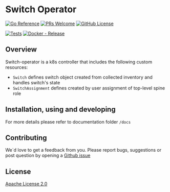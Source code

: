 # Switch Operator

[![Go Reference](https://pkg.go.dev/badge/github.com/onmetal/controller-utils.svg)](https://pkg.go.dev/github.com/onmetal/controller-utils)
[![PRs Welcome](https://img.shields.io/badge/PRs-welcome-brightgreen.svg?style=flat-square)](http://makeapullrequest.com) 
[![GitHub License](https://img.shields.io/static/v1?label=License&message=Apache-2.0&color=blue&style=flat-square)](LICENSE)

[![Tests](https://github.com/onmetal/switch-operator/actions/workflows/pull_request.yaml/badge.svg)](https://github.com/onmetal/switch-operator/actions/workflows/pull_request.yaml)
[![Docker - Release](https://github.com/onmetal/switch-operator/actions/workflows/docker_release.yaml/badge.svg)](https://github.com/onmetal/switch-operator/actions/workflows/docker_release.yaml)

## Overview 
Switch-operator is a k8s controller that includes the following custom resources:  
- `Switch` defines switch object created from collected inventory and handles switch's state
- `SwitchAssignment` defines created by user assignment of top-level spine role

## Installation, using and developing 

For more details please refer to documentation folder `/docs` 

## Contributing 

We`d love to get a feedback from you. 
Please report bugs, suggestions or post question by opening a [Github issue](https://github.com/onmetal/switch-operator/issues)

## License

[Apache License 2.0](https://github.com/onmetal/switch-operator/blob/main/LICENSE)
